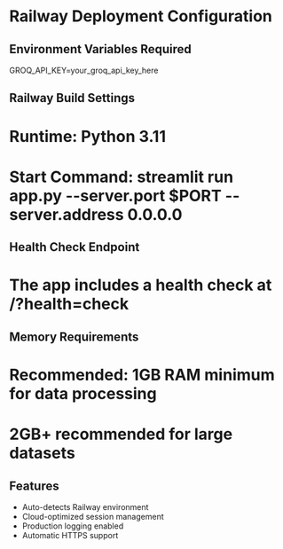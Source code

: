 # Railway Deployment Configuration

## Environment Variables Required
GROQ_API_KEY=your_groq_api_key_here

## Railway Build Settings
# Runtime: Python 3.11
# Start Command: streamlit run app.py --server.port $PORT --server.address 0.0.0.0

## Health Check Endpoint
# The app includes a health check at /?health=check

## Memory Requirements
# Recommended: 1GB RAM minimum for data processing
# 2GB+ recommended for large datasets

## Features
- Auto-detects Railway environment
- Cloud-optimized session management  
- Production logging enabled
- Automatic HTTPS support